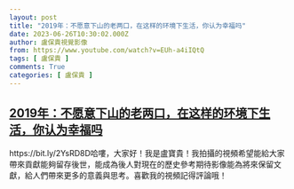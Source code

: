 ```yaml
---
layout: post
title: "2019年：不愿意下山的老两口，在这样的环境下生活，你认为幸福吗"
date: 2023-06-26T10:30:02.000Z
author: 盧保貴視覺影像
from: https://www.youtube.com/watch?v=EUh-a4iIQtQ
tags: [ 盧保貴 ]
comments: True
categories: [ 盧保貴 ]
---
```

<!--1687775402000-->
[2019年：不愿意下山的老两口，在这样的环境下生活，你认为幸福吗](https://www.youtube.com/watch?v=EUh-a4iIQtQ)
------

<div>
https://bit.ly/2YsRD8D哈嘍，大家好！我是盧寶貴！我拍攝的視頻希望能給大家帶來貢獻能夠留存後世，能成為後人對現在的歷史參考期待影像能為將來保留文獻，給人們帶來更多的意義與思考。喜歡我的視頻記得評論哦！
</div>
